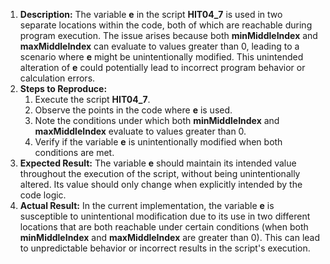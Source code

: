 ﻿1. **Description:** The variable **e** in the script **HIT04\_7** is used in two separate locations within the code, both of which are reachable during program execution. The issue arises because both **minMiddleIndex** and **maxMiddleIndex** can evaluate to values greater than 0, leading to a scenario where **e** might be unintentionally modified. This unintended alteration of **e** could potentially lead to incorrect program behavior or calculation errors.
1. **Steps to Reproduce:**
   1. Execute the script **HIT04\_7**.
   1. Observe the points in the code where **e** is used.
   1. Note the conditions under which both **minMiddleIndex** and **maxMiddleIndex** evaluate to values greater than 0.
   1. Verify if the variable **e** is unintentionally modified when both conditions are met.
1. **Expected Result:** The variable **e** should maintain its intended value throughout the execution of the script, without being unintentionally altered. Its value should only change when explicitly intended by the code logic.
1. **Actual Result:** In the current implementation, the variable **e** is susceptible to unintentional modification due to its use in two different locations that are both reachable under certain conditions (when both **minMiddleIndex** and **maxMiddleIndex** are greater than 0). This can lead to unpredictable behavior or incorrect results in the script's execution.

